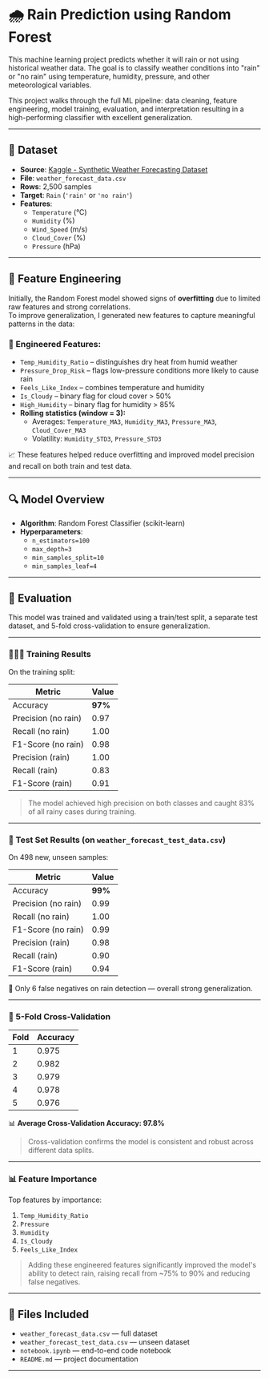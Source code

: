 # 🌧️ Rain Prediction using Random Forest

This machine learning project predicts whether it will rain or not using historical weather data. The goal is to classify weather conditions into "rain" or "no rain" using temperature, humidity, pressure, and other meteorological variables.

This project walks through the full ML pipeline: data cleaning, feature engineering, model training, evaluation, and interpretation resulting in a high-performing classifier with excellent generalization.

---

## 📁 Dataset

- **Source**: [Kaggle - Synthetic Weather Forecasting Dataset](https://www.kaggle.com/)
- **File**: `weather_forecast_data.csv`
- **Rows**: 2,500 samples
- **Target**: `Rain` (`'rain'` or `'no rain'`)
- **Features**:
  - `Temperature` (°C)
  - `Humidity` (%)
  - `Wind_Speed` (m/s)
  - `Cloud_Cover` (%)
  - `Pressure` (hPa)

---

## 🧠 Feature Engineering

Initially, the Random Forest model showed signs of **overfitting** due to limited raw features and strong correlations.  
To improve generalization, I generated new features to capture meaningful patterns in the data:

### 🔨 Engineered Features:
- `Temp_Humidity_Ratio` – distinguishes dry heat from humid weather
- `Pressure_Drop_Risk` – flags low-pressure conditions more likely to cause rain
- `Feels_Like_Index` – combines temperature and humidity
- `Is_Cloudy` – binary flag for cloud cover > 50%
- `High_Humidity` – binary flag for humidity > 85%
- **Rolling statistics (window = 3):**
  - Averages: `Temperature_MA3`, `Humidity_MA3`, `Pressure_MA3`, `Cloud_Cover_MA3`
  - Volatility: `Humidity_STD3`, `Pressure_STD3`

📈 These features helped reduce overfitting and improved model precision and recall on both train and test data.

---

## 🔍 Model Overview

- **Algorithm**: Random Forest Classifier (scikit-learn)
- **Hyperparameters**:
  - `n_estimators=100`
  - `max_depth=3`
  - `min_samples_split=10`
  - `min_samples_leaf=4`

---

## 🧪 Evaluation

This model was trained and validated using a train/test split, a separate test dataset, and 5-fold cross-validation to ensure generalization.

---

### 🏋🏽‍♂️ Training Results

On the training split:

| Metric         | Value |
|----------------|--------|
| Accuracy       | **97%**
| Precision (no rain) | 0.97 |
| Recall (no rain)    | 1.00 |
| F1-Score (no rain)  | 0.98 |
| Precision (rain)    | 1.00 |
| Recall (rain)       | 0.83 |
| F1-Score (rain)     | 0.91 |

> The model achieved high precision on both classes and caught 83% of all rainy cases during training.

---

### 🧾 Test Set Results (on `weather_forecast_test_data.csv`)

On 498 new, unseen samples:

| Metric         | Value |
|----------------|--------|
| Accuracy       | **99%**
| Precision (no rain) | 0.99 |
| Recall (no rain)    | 1.00 |
| F1-Score (no rain)  | 0.99 |
| Precision (rain)    | 0.98 |
| Recall (rain)       | 0.90 |
| F1-Score (rain)     | 0.94 |

📌 Only 6 false negatives on rain detection — overall strong generalization.

---

### 🔁 5-Fold Cross-Validation

| Fold | Accuracy |
|------|----------|
| 1    | 0.975    |
| 2    | 0.982    |
| 3    | 0.979    |
| 4    | 0.978    |
| 5    | 0.976    |

📊 **Average Cross-Validation Accuracy: 97.8%**

> Cross-validation confirms the model is consistent and robust across different data splits.

---

### 📊 Feature Importance

Top features by importance:
1. `Temp_Humidity_Ratio`
2. `Pressure`
3. `Humidity`
4. `Is_Cloudy`
5. `Feels_Like_Index`

> Adding these engineered features significantly improved the model's ability to detect rain, raising recall from ~75% to 90% and reducing false negatives.

---

## 📂 Files Included

- `weather_forecast_data.csv` — full dataset
- `weather_forecast_test_data.csv` — unseen dataset
- `notebook.ipynb` — end-to-end code notebook
- `README.md` — project documentation

---

